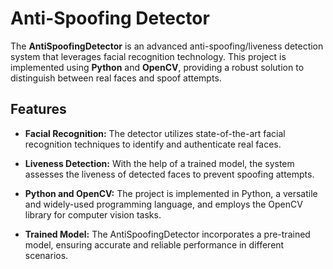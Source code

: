 # Anti-Spoofing Detector

The **AntiSpoofingDetector** is an advanced anti-spoofing/liveness detection system that leverages facial recognition technology. This project is implemented using **Python** and **OpenCV**, providing a robust solution to distinguish between real faces and spoof attempts.

## Features

- **Facial Recognition:** The detector utilizes state-of-the-art facial recognition techniques to identify and authenticate real faces.
  
- **Liveness Detection:** With the help of a trained model, the system assesses the liveness of detected faces to prevent spoofing attempts.

- **Python and OpenCV:** The project is implemented in Python, a versatile and widely-used programming language, and employs the OpenCV library for computer vision tasks.

- **Trained Model:** The AntiSpoofingDetector incorporates a pre-trained model, ensuring accurate and reliable performance in different scenarios.

